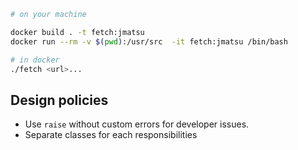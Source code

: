 ```bash
# on your machine

docker build . -t fetch:jmatsu
docker run --rm -v $(pwd):/usr/src  -it fetch:jmatsu /bin/bash

# in docker
./fetch <url>...
```

## Design policies

- Use `raise` without custom errors for developer issues.
- Separate classes for each responsibilities